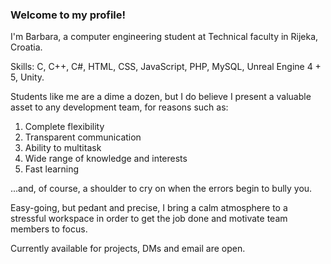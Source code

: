 ### Welcome to my profile!

I'm Barbara, a computer engineering student at Technical faculty in Rijeka, Croatia.

Skills: C, C++, C#, HTML, CSS, JavaScript, PHP, MySQL, Unreal Engine 4 + 5, Unity.

Students like me are a dime a dozen, but I do believe I present a valuable asset to any development team, for reasons such as:

1. Complete flexibility
2. Transparent communication
3. Ability to multitask
4. Wide range of knowledge and interests
5. Fast learning

...and, of course, a shoulder to cry on when the errors begin to bully you.

Easy-going, but pedant and precise, I bring a calm atmosphere to a stressful workspace in order to get the job done and motivate team members to focus.

Currently available for projects, DMs and email are open.
